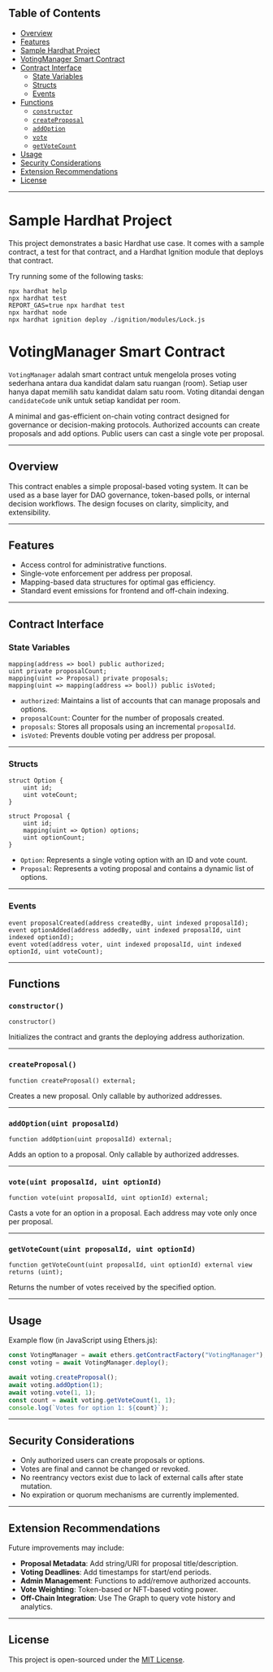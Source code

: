 ## Table of Contents

- [Overview](#overview)
- [Features](#features)
- [Sample Hardhat Project](#sample-hardhat-project)
- [VotingManager Smart Contract](#votingManager-smart-contract)
- [Contract Interface](#contract-interface)
  - [State Variables](#state-variables)
  - [Structs](#structs)
  - [Events](#events)
- [Functions](#functions)
  - [`constructor`](#constructor)
  - [`createProposal`](#createproposal)
  - [`addOption`](#addoption)
  - [`vote`](#vote)
  - [`getVoteCount`](#getvotecount)
- [Usage](#usage)
- [Security Considerations](#security-considerations)
- [Extension Recommendations](#extension-recommendations)
- [License](#license)

---

# Sample Hardhat Project

This project demonstrates a basic Hardhat use case. It comes with a sample contract, a test for that contract, and a Hardhat Ignition module that deploys that contract.

Try running some of the following tasks:

```shell
npx hardhat help
npx hardhat test
REPORT_GAS=true npx hardhat test
npx hardhat node
npx hardhat ignition deploy ./ignition/modules/Lock.js
```


# VotingManager Smart Contract
`VotingManager` adalah smart contract untuk mengelola proses voting sederhana antara dua kandidat dalam satu ruangan (room). Setiap user hanya dapat memilih satu kandidat dalam satu room. Voting ditandai dengan `candidateCode` unik untuk setiap kandidat per room.

A minimal and gas-efficient on-chain voting contract designed for governance or decision-making protocols. Authorized accounts can create proposals and add options. Public users can cast a single vote per proposal.


---

## Overview

This contract enables a simple proposal-based voting system. It can be used as a base layer for DAO governance, token-based polls, or internal decision workflows. The design focuses on clarity, simplicity, and extensibility.

---

## Features

- Access control for administrative functions.
- Single-vote enforcement per address per proposal.
- Mapping-based data structures for optimal gas efficiency.
- Standard event emissions for frontend and off-chain indexing.

---

## Contract Interface

### State Variables

```solidity
mapping(address => bool) public authorized;
uint private proposalCount;
mapping(uint => Proposal) private proposals;
mapping(uint => mapping(address => bool)) public isVoted;
````

* `authorized`: Maintains a list of accounts that can manage proposals and options.
* `proposalCount`: Counter for the number of proposals created.
* `proposals`: Stores all proposals using an incremental `proposalId`.
* `isVoted`: Prevents double voting per address per proposal.

---

### Structs

```solidity
struct Option {
    uint id;
    uint voteCount;
}

struct Proposal {
    uint id;
    mapping(uint => Option) options;
    uint optionCount;
}
```

* `Option`: Represents a single voting option with an ID and vote count.
* `Proposal`: Represents a voting proposal and contains a dynamic list of options.

---

### Events

```solidity
event proposalCreated(address createdBy, uint indexed proposalId);
event optionAdded(address addedBy, uint indexed proposalId, uint indexed optionId);
event voted(address voter, uint indexed proposalId, uint indexed optionId, uint voteCount);
```

---

## Functions

### `constructor()`

```solidity
constructor()
```

Initializes the contract and grants the deploying address authorization.

---

### `createProposal()`

```solidity
function createProposal() external;
```

Creates a new proposal. Only callable by authorized addresses.

---

### `addOption(uint proposalId)`

```solidity
function addOption(uint proposalId) external;
```

Adds an option to a proposal. Only callable by authorized addresses.

---

### `vote(uint proposalId, uint optionId)`

```solidity
function vote(uint proposalId, uint optionId) external;
```

Casts a vote for an option in a proposal. Each address may vote only once per proposal.

---

### `getVoteCount(uint proposalId, uint optionId)`

```solidity
function getVoteCount(uint proposalId, uint optionId) external view returns (uint);
```

Returns the number of votes received by the specified option.

---

## Usage

Example flow (in JavaScript using Ethers.js):

```js
const VotingManager = await ethers.getContractFactory("VotingManager");
const voting = await VotingManager.deploy();

await voting.createProposal();
await voting.addOption(1);
await voting.vote(1, 1);
const count = await voting.getVoteCount(1, 1);
console.log(`Votes for option 1: ${count}`);
```

---

## Security Considerations

* Only authorized users can create proposals or options.
* Votes are final and cannot be changed or revoked.
* No reentrancy vectors exist due to lack of external calls after state mutation.
* No expiration or quorum mechanisms are currently implemented.

---

## Extension Recommendations

Future improvements may include:

* **Proposal Metadata**: Add string/URI for proposal title/description.
* **Voting Deadlines**: Add timestamps for start/end periods.
* **Admin Management**: Functions to add/remove authorized accounts.
* **Vote Weighting**: Token-based or NFT-based voting power.
* **Off-Chain Integration**: Use The Graph to query vote history and analytics.

---

## License

This project is open-sourced under the [MIT License](LICENSE).

